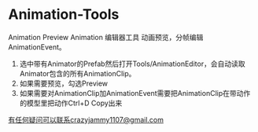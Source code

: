 # Animation-Tools
Animation Preview
Animation 编辑器工具
动画预览，分帧编辑AnimationEvent。

1. 选中带有Animator的Prefab然后打开Tools/AnimationEditor，会自动读取Animator包含的所有AnimationClip。
2. 如果需要预览，勾选Preview
3. 如果需要对AnimationClip加AnimationEvent需要把AnimationClip在带动作的模型里把动作Ctrl+D Copy出来

有任何疑问可以联系crazyjammy1107@gmail.com

